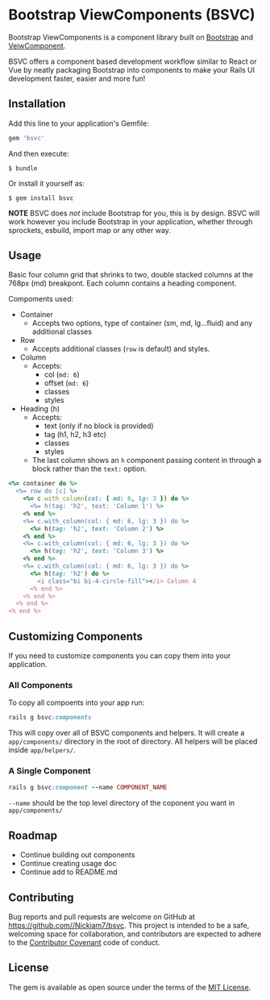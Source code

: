 # Bootstrap ViewComponents (BSVC)

Bootstrap ViewComponents is a component library built on [Bootstrap](https://github.com/twbs/bootstrap) and [VeiwComponent](https://github.com/viewcomponent/view_component).

BSVC offers a component based development workflow similar to React or Vue by neatly packaging Bootstrap into components to make your Rails UI development faster, easier and more fun!

## Installation

Add this line to your application's Gemfile:

```ruby
gem 'bsvc'
```

And then execute:

    $ bundle

Or install it yourself as:

    $ gem install bsvc


**NOTE** BSVC does _not_ include Bootstrap for you, this is by design. BSVC will work however you include Bootstrap in your application, whether through sprockets, esbuild, import map or any other way.


## Usage

Basic four column grid that shrinks to two, double stacked columns at the 768px (md) breakpont. Each column contains a heading component.

Compoments used:
- Container
  - Accepts two options, type of container (sm, md, lg...fluid) and any additional classes
- Row
  - Accepts additional classes (`row` is default) and styles.
- Column
  - Accepts:
    - col (`md: 6`)
    - offset (`md: 6`)
    - classes
    - styles
- Heading (h)
  - Accepts:
    - text (only if no block is provided)
    - tag (h1, h2, h3 etc)
    - classes
    - styles
  - The last column shows an `h` component passing content in through a block rather than the `text:` option.

```ruby
<%= container do %>
  <%= row do |c| %>
    <%= c.with_column(col: { md: 6, lg: 3 }) do %>
      <%= h(tag: 'h2', text: 'Column 1') %>
    <% end %>
    <%= c.with_column(col: { md: 6, lg: 3 }) do %>
      <%= h(tag: 'h2', text: 'Column 2') %>
    <% end %>
    <%= c.with_column(col: { md: 6, lg: 3 }) do %>
      <%= h(tag: 'h2', text: 'Column 3') %>
    <% end %>
    <%= c.with_column(col: { md: 6, lg: 3 }) do %>
      <%= h(tag: 'h2') do %>
        <i class="bi bi-4-circle-fill"></i> Column 4
      <% end %>
    <% end %>
  <% end %>
<% end %>
```

## Customizing Components

If you need to customize components you can copy them into your application.

### All Components

To copy all compoents into your app run:

```ruby
rails g bsvc:components
```

This will copy over all of BSVC components and helpers. It will create a `app/components/` directory in the root of directory. All helpers will be placed inside `app/helpers/`.

### A Single Component

```ruby
rails g bsvc:component --name COMPONENT_NAME
```
`--name` should be the top level directory of the coponent you want in `app/components/`

## Roadmap
- Continue building out components
- Continue creating usage doc
- Continue add to README.md

## Contributing

Bug reports and pull requests are welcome on GitHub at https://github.com//Nickiam7/bsvc. This project is intended to be a safe, welcoming space for collaboration, and contributors are expected to adhere to the [Contributor Covenant](http://contributor-covenant.org) code of conduct.

## License

The gem is available as open source under the terms of the [MIT License](https://opensource.org/licenses/MIT).
